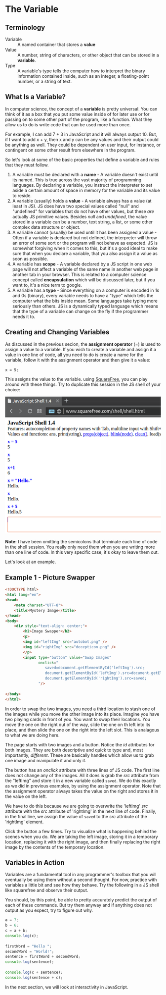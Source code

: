 # The Variable

## Terminology

<dl>
    <dt>Variable</dt>
    <dd>A named container that stores a <strong>value</strong></dd>
    <dt>Value</dt>
    <dd>A number, string of characters, or other object that can be stored in a <strong>variable</strong>.</dd>
    <dt>Type</dt>
    <dd>A variable's type tells the computer how to interpret the binary information contained inside, such as an integer, a floating-point number, or a string of text.</dd>
</dl>

## What Is a Variable?

In computer science, the concept of a **variable** is pretty universal. You can think of it as a box that you put some value inside of for later use or for passing on to some other part of the program, like a function. What they allow us to do is write code that can be used more than once.

For example, I can add 7 + 3 in JavaScript and it will always output 10. But, if I want to add x + y, then x and y can be any values and their output could be anything as well. They could be dependent on user input, for instance, or contingent on some other result from elsewhere in the program.

So let's look at some of the basic properties that define a variable and rules that they must follow. 

1. A variable must be declared with a **name** - A variable doesn't exist until its named. This is true across the vast majority of programming languages. By declaring a variable, you instruct the interpreter to set aside a certain amount of space in memory for the variable and its value to reside.
1. A variable (usually) holds a **value** - A variable always has a value (at least in JS). JS does have two special values called "null" and "undefined" for variables that do not have other values, but these *are* actually JS primitive values. Besides *null* and *undefined*, the value stored in a variable can be a number, text string, a list, or some other complex data structure or object.
1. A variable cannot (usually) be used until it has been assigned a value - Often if a variable is declared but not defined, the interpreter will throw an error of some sort or the program will not behave as expected. JS is somewhat forgiving when it comes to this, but it's a good ideal to make sure that when you declare a variable, that you also assign it a value as soon as possible.
1. A variable has **scope** - A variable declared by a JS script in one web page will not affect a variable of the same name in another web page in another tab in your browser. This is related to a computer science concept called **encapsulation** which will be discussed later, but if you want to, it's a nice term to google.
1. A variable has a **type** - Since everything on a computer is encoded in 1s and 0s (binary), every variable needs to have a "type" which tells the computer what the bits inside mean. Some languages take typing more seriously than others. JS is a dynamically typed language which means that the type of a variable can change on the fly if the programmer needs it to.

## Creating and Changing Variables

As discussed in the previous secion, the **assignment operator** (=) is used to assign a value to a variable. If you wish to create a variable and assign it a value in one line of code, all you need to do is create a name for the variable, follow it with the assignment operator and then give it a value:

`x = 5;`

This assigns the value to the variable. using [SquareFree](http://www.squarefree.com/shell/shell.html), you can play around with these things. Try to duplicate this session in the JS shell of your choice:

![3]

<div class="alert alert-info">
<strong>Note:</strong> I have been omitting the semicolons that terminate each line of code in the shell session. You really only need them when you are writing more than one line of code. In this very specific case, it's okay to leave them out.
</div>

Let's look at an example.

## Example 1 - Picture Swapper

```html
<!DOCTYPE html>
<html lang="en">
<head>
    <meta charset="UTF-8">
    <title>Mystery Image</title>
</head>
<body>
    <div style="text-align: center;">
        <h2>Image Swapper</h2>
        <p>
        <img id="leftImg" src="autobot.png" />
        <img id="rightImg" src="decepticon.png" />
        </p>
        <input type="button" value="Swap Images"
               onclick="
                  saved=document.getElementById('leftImg').src;
                  document.getElementById('leftImg').src=document.getElementById('rightImg').src;
                  document.getElementById('rightImg').src=saved;
               "/>

</body>
</html>
```

In order to swap the two images, you need a third location to stash one of the images while you move the other image into its place. Imagine you have two playing cards in front of you. You want to swap their locations. You move the one on the right out of the way, slide the one on th left into its place, and then slide the one on the right into the left slot. This is analagous to what we are doing here.

The page starts with two images and a button. Notice the *id* attributes for both images. They are both descriptive and quick to type and, most importantly, *different*. These are basically handles which allow us to grab one image and manipulate it and only it.

The button has an *onclick* attribute with three lines of JS code. The first line does not change any of the images. All it does is grab the *src* attribute from the "leftImg" and store it in a new variable called `saved`. We do this exactly as we did in previous examples, by using the assignment operator. Note that the assignment operator always takes the value on the right and stores it in the value on the left.

We have to do this because we are going to overwrite the 'leftImg' *src* attribute with the *src* attribute of 'rightImg' in the next line of code. Finally, in the final line, we assign the value of `saved` to the *src* attribute of the 'rightImg' element.

Click the button a few times. Try to visualize what is happening behind the scenes when you do. We are taking the left image, storing it in a temporary location, replacing it with the right image, and then finally replacing the right image by the contents of the temporary location.

## Variables in Action

Variables are a fundamental tool in any programmer's toolbox that you will eventually be using them without a second thought. For now, practice with variables a little bit and see how they behave. Try the following in a JS shell like squarefree and observe their output.

You should, by this point, be able to pretty accurately predict the output of each of these commands. But try them anyway and if anything does not output as you expect, try to figure out why.

```javascript
a = 7;
b = 6;
c = a + b;
console.log(c);

firstWord = "Hello ";
secondWord = "World!";
sentence = firstWord + secondWord;
console.log(sentence);

console.log(c + sentence);
console.log(sentence + c);

```

In the next section, we will look at interactivity in JavaScript.

<!-- Images -->
[3]: images/3.png
